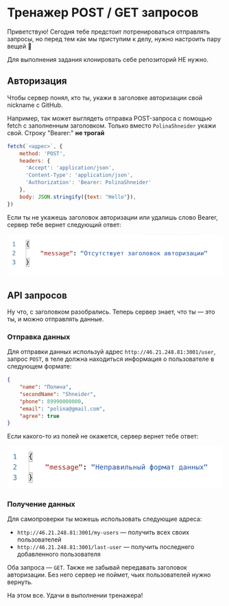 # Тренажер POST / GET запросов

Приветствую! Сегодня тебе предстоит потренироваться отправлять запросы, но перед тем как мы приступим к делу, нужно настроить пару вещей 🧐

Для выполнения задания клонировать себе репозиторий НЕ нужно.

## Авторизация
Чтобы сервер понял, кто ты, укажи в заголовке авторизации свой nickname с GitHub. 

Например, так может выглядеть отправка POST-запроса с помощью fetch с заполненным заголовком. Только вместо `PolinaShneider` укажи свой. Строку "Bearer:" **не трогай**

```js
fetch(`<адрес>`, {
    method: 'POST',
    headers: {
      'Accept': 'application/json',
      'Content-Type': 'application/json',
      'Authorization': 'Bearer: PolinaShneider'
    },
    body: JSON.stringify({text: "Hello"}),
})
```

Если ты не укажешь заголовок авторизации или удалишь слово Bearer, сервер тебе вернет следующий ответ:

![Ответ сервера](./assets/no-auth.png)

## API запросов

Ну что, с заголовком разобрались. Теперь сервер знает, что ты — это ты, и можно отправлять данные.

### Отправка данных
Для отправки данных используй адрес `http://46.21.248.81:3001/user`, запрос `POST`, в теле должна находиться информация о пользователе в следующем формате:

```JSON
{
    "name": "Полина",
    "secondName": "Shneider",
    "phone": 89990000000,
    "email": "polina@gmail.com",
    "agree": true
}
```

Если какого-то из полей не окажется, сервер вернет тебе ответ:

![Ответ сервера](./assets/bad-request.png)

### Получение данных

Для самопроверки ты можешь использовать следующие адреса:

* `http://46.21.248.81:3001/my-users` — получить всех своих пользователей
* `http://46.21.248.81:3001/last-user` — получить последнего добавленного пользователя

Оба запроса — `GET`. Также не забывай передавать заголовок авторизации. Без него сервер не поймет, чьих пользователей нужно вернуть.

На этом все. Удачи в выполнении тренажера!
